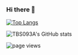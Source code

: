 ### Hi there 👋

<!-- <p align="left" height="130px">
  <a href="https://github.com/TBS093A">
    <img align="" height='100%' src="https://github-readme-stats.vercel.app/api?username=TBS093A&hide_title=true&show_icons=true&include_all_commits=true&line_height=21&bg_color=0000&text_color=2f80ed&count_private=true">
    <img align="" height='100%' src="https://github-readme-stats.vercel.app/api/top-langs/?username=TBS093A&hide_title=true&layout=compact&bg_color=0000&text_color=2f80ed">
  </a>
</p> -->

[![Top Langs](https://github-readme-stats.vercel.app/api/top-langs/?username=TBS093A&langs_count=20&layout=compact&show_icons=true&title_color=fff&icon_color=79ff97&text_color=9f9f9f&bg_color=151515&exclude_repo=owb-project,Armoury-Shop-Java,Snake-game,FindAndLearnBot,Horner,Falsi)](https://github.com/TBS093A/render-app-backend)

![TBS093A's GitHub stats](https://github-readme-stats.vercel.app/api/?username=TBS093A&show_icons=true&title_color=fff&icon_color=79ff97&text_color=9f9f9f&bg_color=151515)

![page views](https://komarev.com/ghpvc/?username=TBS093A&color=brightgreen)

<!--
**TBS093A/TBS093A** is a ✨ _special_ ✨ repository because its `README.md` (this file) appears on your GitHub profile.

Here are some ideas to get you started:

- 🔭 I’m currently working on ...
- 🌱 I’m currently learning ...
- 👯 I’m looking to collaborate on ...
- 🤔 I’m looking for help with ...
- 💬 Ask me about ...
- 📫 How to reach me: ...
- 😄 Pronouns: ...
- ⚡ Fun fact: ...
-->
